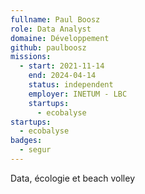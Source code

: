 ```yaml
---
fullname: Paul Boosz
role: Data Analyst
domaine: Développement
github: paulboosz
missions:
  - start: 2021-11-14
    end: 2024-04-14
    status: independent
    employer: INETUM - LBC
    startups:
      - ecobalyse
startups:
  - ecobalyse
badges:
  - segur
---
```

Data, écologie et beach volley